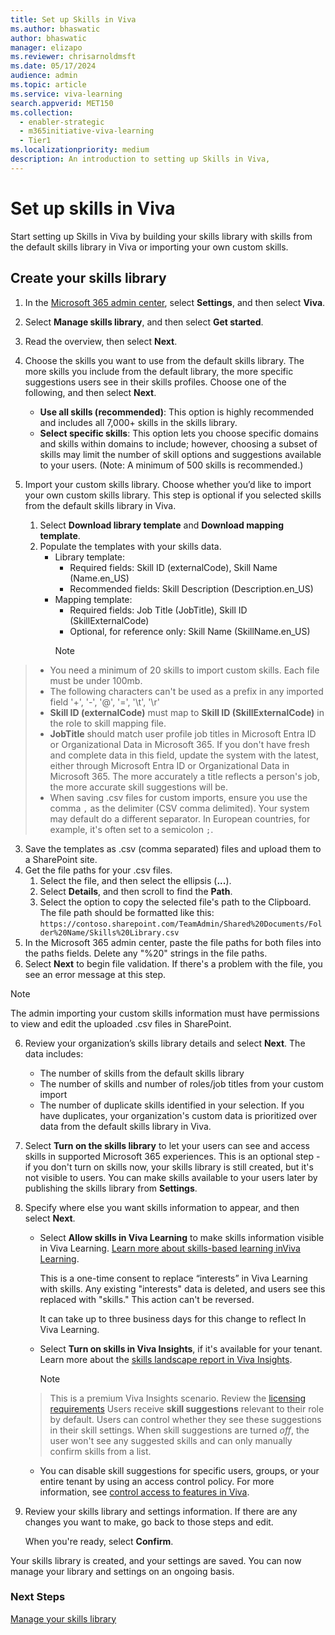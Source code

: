 ```yaml
---
title: Set up Skills in Viva 
ms.author: bhaswatic
author: bhaswatic
manager: elizapo
ms.reviewer: chrisarnoldmsft
ms.date: 05/17/2024
audience: admin
ms.topic: article
ms.service: viva-learning
search.appverid: MET150
ms.collection:
  - enabler-strategic
  - m365initiative-viva-learning
  - Tier1
ms.localizationpriority: medium
description: An introduction to setting up Skills in Viva, 
---
```


# Set up skills in Viva 

Start setting up Skills in Viva by building your skills library with skills from the default skills library in Viva or importing your own custom skills. 

## Create your skills library

1. In the [Microsoft 365 admin center](https://admin.microsoft.com/adminportal/home#/featureexplorer), select **Settings**, and then select **Viva**.  
2. Select **Manage skills library**, and then select **Get started**.  
3. Read the overview, then select **Next**.
4. Choose the skills you want to use from the default skills library. The more skills you include from the default library, the more specific suggestions users see in their skills profiles. Choose one of the following, and then select **Next**.

   - **Use all skills (recommended)**: This option is highly recommended and includes all 7,000+ skills in the skills library.  
   - **Select specific skills**: This option lets you choose specific domains and skills within domains to include; however, choosing a subset of skills may limit the number of skill options and suggestions available to your users. (Note: A minimum of 500 skills is recommended.)  

5. Import your custom skills library. Choose whether you’d like to import your own custom skills library. This step is optional if you selected skills from the default skills library in Viva.  

   1. Select **Download library template** and **Download mapping template**. 
   2. Populate the templates with your skills data.  
      - Library template:  
         - Required fields: Skill ID (externalCode), Skill Name (Name.en_US) 
         - Recommended fields: Skill Description (Description.en_US)  
      - Mapping template:  
         - Required fields: Job Title (JobTitle), Skill ID (SkillExternalCode) 
         - Optional, for reference only: Skill Name (SkillName.en_US) 
        > [!NOTE]
  > - You need a minimum of 20 skills to import custom skills. Each file must be under 100mb. 
   > - The following characters can't be used as a prefix in any imported field '+', '-', '@', '=', '\t', '\r' 
   > - **Skill ID (externalCode)** must map to **Skill ID (SkillExternalCode)** in the role to skill mapping file.  
   > - **JobTitle** should match user profile job titles in Microsoft Entra ID or Organizational Data in Microsoft 365. If you don't have fresh and complete data in this field, update the system with the latest, either through Microsoft Entra ID or Organizational Data in Microsoft 365. The more accurately a title reflects a person's job, the more accurate skill suggestions will be.  
   > - When saving .csv files for custom imports, ensure you use the comma `,` as the delimiter (CSV comma delimited). Your system may default do a different separator. In European countries, for example, it's often set to a semicolon `;`.
   3. Save the templates as .csv (comma separated) files and upload them to a SharePoint site.  
   4. Get the file paths for your .csv files. 
       1. Select the file, and then select the ellipsis (**...**).
       2. Select **Details**, and then scroll to find the **Path**.  
       3. Select the option to copy the selected file's path to the Clipboard. The file path should be formatted like this: `https://contoso.sharepoint.com/TeamAdmin/Shared%20Documents/Folder%20Name/Skills%20Library.csv`
   5. In the Microsoft 365 admin center, paste the file paths for both files into the paths fields. Delete any "%20" strings in the file paths.
   6. Select **Next** to begin file validation. If there's a problem with the file, you see an error message at this step.  

   > [!NOTE]
   > The admin importing your custom skills information must have permissions to view and edit the uploaded .csv files in SharePoint. 

6. Review your organization’s skills library details and select **Next**. The data includes:  

     - The number of skills from the default skills library  
     - The number of skills and number of roles/job titles from your custom import  
     - The number of duplicate skills identified in your selection. If you have duplicates, your organization's custom data is prioritized over data from the default skills library in Viva.
7. Select **Turn on the skills library** to let your users can see and access skills in supported Microsoft 365 experiences. This is an optional step - if you don't turn on skills now, your skills library is still created, but it's not visible to users. You can make skills available to your users later by publishing the skills library from **Settings**.
8. Specify where else you want skills information to appear, and then select **Next**.
   - Select **Allow skills in Viva Learning** to make skills information visible in Viva Learning. [Learn more about skills-based learning inViva Learning](/viva/learning/skills-in-learning).

      This is a one-time consent to replace “interests” in Viva Learning with skills. Any existing "interests" data is deleted, and users see this replaced with "skills." This action can't be reversed. 

      It can take up to three business days for this change to reflect In Viva Learning.  
   - Select **Turn on skills in Viva Insights**, if it's available for your tenant. Learn more about the [skills landscape report in Viva Insights](/viva/insights/advanced/introduction-to-advanced-insights).

      > [!NOTE]
   >This is a premium Viva Insights scenario. Review the [licensing requirements](https://www.microsoft.com/en-us/microsoft-viva/pricing) Users receive **skill suggestions** relevant to their role by default. Users can control whether they see these suggestions in their skill settings. When skill suggestions are turned *off*, the user won't see any suggested skills and can only manually confirm skills from a list. 
   >
   - You can disable skill suggestions for specific users, groups, or your entire tenant by using an access control policy. For more information, see [control access to features in Viva](../feature-access-management.md).
    

10. Review your skills library and settings information. If there are any changes you want to make, go back to those steps and edit.  

    When you're ready, select **Confirm**.  

Your skills library is created, and your settings are saved. You can now manage your library and settings on an ongoing basis.


### Next Steps

[Manage your skills library](manage-skills-library.md)
